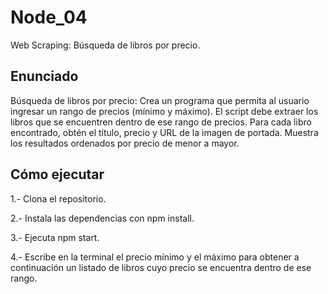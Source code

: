 # Node_04
Web Scraping: Búsqueda de libros por precio.

## Enunciado

Búsqueda de libros por precio: Crea un programa que permita al usuario ingresar un rango de precios (mínimo y máximo).
El script debe extraer los libros que se encuentren dentro de ese rango de precios.
Para cada libro encontrado, obtén el título, precio y URL de la imagen de portada.
Muestra los resultados ordenados por precio de menor a mayor.


## Cómo ejecutar

1.- Clona el repositorio.

2.- Instala las dependencias con npm install.

3.- Ejecuta npm start.

4.- Escribe en la terminal el precio mínimo y el máximo para obtener a continuación un listado de libros cuyo precio se encuentra dentro de ese rango.